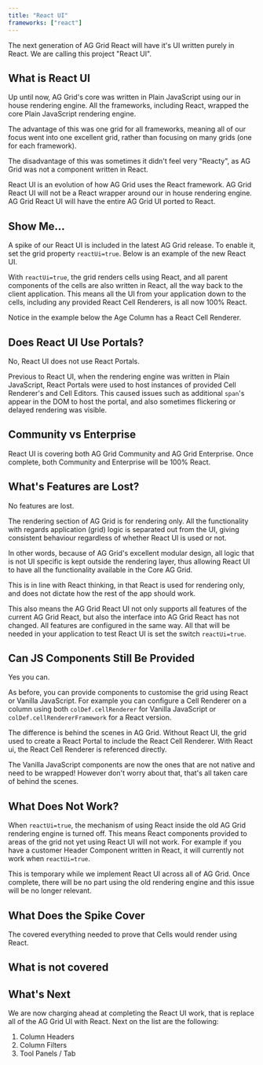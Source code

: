 ```yaml
---
title: "React UI"
frameworks: ["react"]
---
```


The next generation of AG Grid React will have it's UI written purely in React. We are calling this project "React UI".

## What is React UI

Up until now, AG Grid's core was written in Plain JavaScript using our in house rendering engine. All the frameworks,
including React, wrapped the core Plain JavaScript rendering engine.

The advantage of this was one grid for all frameworks, meaning all of our focus went into one excellent grid, rather than focusing on many grids (one for each framework).

The disadvantage of this was sometimes it didn't feel very "Reacty", as AG Grid was not a component written in React.

React UI is an evolution of how AG Grid uses the React framework. AG Grid React UI will not be a React wrapper around
our in house rendering engine. AG Grid React UI will have the entire AG Grid UI ported to React.

<image-caption src="reactui/resources/before-vs-after.svg" alt="AG Grid React UI Explained" centered="true"></image-caption>

## Show Me...

A spike of our React UI is included in the latest AG Grid release. To enable it, set the grid property `reactUi=true`. Below is an example of the new React UI.

With `reactUi=true`, the grid renders cells using React, and all parent components of the cells are also written in React, all the way back to the client application. This means all the UI from your application down to the cells, including any provided React Cell Renderers, is all now 100% React.

Notice in the example below the Age Column has a React Cell Renderer.

<grid-example title='React UI' name='react-ui' type='react' options=' { "enterprise": true, "showImportsDropdown": false }'></grid-example>

## Does React UI Use Portals?

No, React UI does not use React Portals.

Previous to React UI, when the rendering engine was written in Plain JavaScript, React Portals were used to host instances of provided Cell Renderer's and Cell Editors. This caused issues such as additional `span`'s appear in the DOM to host the portal, and also sometimes flickering or delayed rendering was visible.

<image-caption src="reactui/resources/no-portals.png" alt="React UI - No Portals" centered="true"></image-caption>

## Community vs Enterprise

React UI is covering both AG Grid Community and AG Grid Enterprise. Once complete, both Community and Enterprise
will be 100% React.

## What's Features are Lost?

No features are lost.

The rendering section of AG Grid is for rendering only. All the functionality with regards application (grid) logic is separated out from the UI, giving consistent behaviour regardless of whether React UI is used or not.

In other words, because of AG Grid's excellent modular design, all logic that is not UI specific is kept outside the rendering layer, thus allowing React UI to have all the functionality available in the Core AG Grid.

This is in line with React thinking, in that React is used for rendering only, and does not dictate how the rest of the app should work.

This also means the AG Grid React UI not only supports all features of the current AG Grid React, but also the interface into AG Grid React has not changed. All features are configured in the same way. All that will be needed in your application to test React UI is set the switch `reactUi=true`.

## Can JS Components Still Be Provided

Yes you can.

As before, you can provide components to customise the grid using React or Vanilla JavaScript. For example you can configure a Cell Renderer on a column using both `colDef.cellRenderer` for Vanilla JavaScript or `colDef.cellRendererFramework` for a React version.

The difference is behind the scenes in AG Grid. Without React UI, the grid used to create a React Portal to include the React Cell Renderer. With React ui, the React Cell Renderer is referenced directly.

The Vanilla JavaScript components are now the ones that are not native and need to be wrapped! However don't worry about that, that's all taken care of behind the scenes.

## What Does Not Work?

When `reactUi=true`, the mechanism of using React inside the old AG Grid rendering engine is turned off. This means React components provided to areas of the grid not yet using React UI will not work. For example if you have a customer Header Component written in React, it will currently not work when `reactUi=true`.

This is temporary while we implement React UI across all of AG Grid. Once complete, there will be no part using the old rendering engine and this issue will be no longer relevant.

## What Does the Spike Cover

The covered everything needed to prove that Cells would render using React.

## What is not covered

## What's Next

We are now charging ahead at completing the React UI work, that is replace all of the AG Grid UI with React.
Next on the list are the following:

1. Column Headers
1. Column Filters 
1. Tool Panels / Tab 